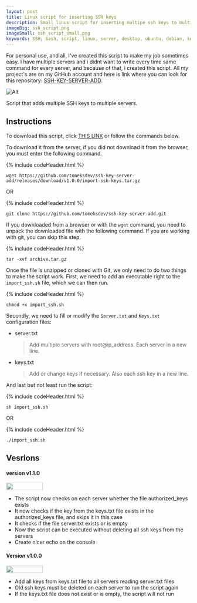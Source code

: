 ```yaml
---
layout: post
title: Linux script for inserting SSH keys
description: Small linux script for inserting multipe ssh keys to multiple servers
imageBig: ssh_script.png
imageSmall: ssh_script_small.png
keywords: SSH, bash, script, linux, server, desktop, ubuntu, debian, key
---
```


For personal use, and all, I've created this script to make my job sometimes easy. I have multiple servers and i didnt want to write every time same command for every server, and because of that, i created this script. All my project's are on my GitHub account and here is link where you can look for this repository: [SSH-KEY-SERVER-ADD](https://github.com/tomeksdev/ssh-key-server-add).

![Alt](https://tomeksdev.com/new/postImages/ssh_script.png "SSH Script")

Script that adds multiple SSH keys to multiple servers.

## Instructions
To download this script, click [THIS LINK](https://github.com/tomeksdev/ssh-key-server-add/releases/download/v1.0.0/import-ssh-keys.tar.gz) or follow the commands below.

To download it from the server, if you did not download it from the browser, you must enter the following command.

{% include codeHeader.html %}
```
wget https://github.com/tomeksdev/ssh-key-server-add/releases/download/v1.0.0/import-ssh-keys.tar.gz
```

OR

{% include codeHeader.html %}
```
git clone https://github.com/tomeksdev/ssh-key-server-add.git
```

If you downloaded from a browser or with the ``wget`` command, you need to unpack the downloaded file with the following command. If you are working with git, you can skip this step.

{% include codeHeader.html %}
```
tar -xvf archive.tar.gz
```

Once the file is unzipped or cloned with Git, we only need to do two things to make the script work. First, we need to add an executable right to the ``import_ssh.sh`` file, which we can then run.

{% include codeHeader.html %}
```
chmod +x import_ssh.sh
```

Secondly, we need to fill or modify the ``Server.txt`` and ``Keys.txt`` configuration files:

- server.txt
    > Add multiple servers with root@ip_address. Each server in a new line.

- keys.txt
    > Add or change keys if necessary. Also each ssh key in a new line.

And last but not least run the script:

{% include codeHeader.html %}
```
sh import_ssh.sh
```

OR

{% include codeHeader.html %}
```
./import_ssh.sh
```

## Vesrions

#### version v1.1.0
[<img src="https://img.shields.io/badge/release-v1.1.0-informational" style="width: 100px !important; height: 20px !important;">](https://github.com/tomeksdev/ssh-key-server-add/releases/tag/v1.1.0)
- The script now checks on each server whether the file authorized_keys exists
- It now checks if the key from the keys.txt file exists in the authorized_keys file, and skips it in this case
- It checks if the file server.txt exists or is empty
- Now the script can be executed without deleting all ssh keys from the servers
- Create nicer echo on the console

#### Version v1.0.0
[<img src="https://img.shields.io/badge/release-v1.0.0-informational" style="width: 100px !important; height: 20px !important;">](https://github.com/tomeksdev/ssh-key-server-add/releases/tag/v1.0.0)
- Add all keys from keys.txt file to all servers reading server.txt files
- Old ssh keys must be deleted on each server to run the script again
- If the keys.txt file does not exist or is empty, the script will not run